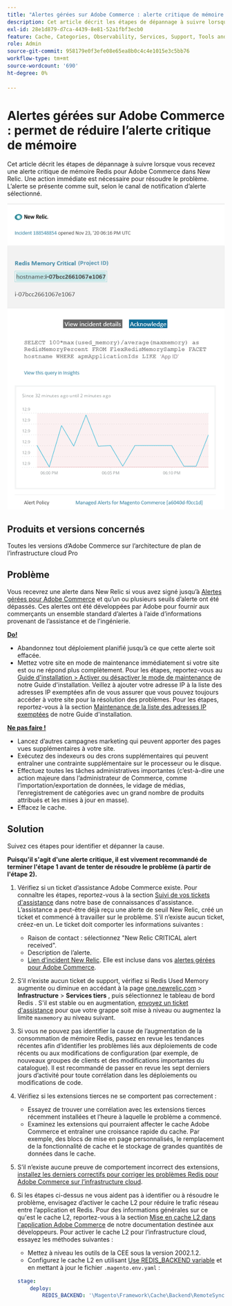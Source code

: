 ```yaml
---
title: "Alertes gérées sur Adobe Commerce : alerte critique de mémoire de révision"
description: Cet article décrit les étapes de dépannage à suivre lorsque vous recevez une alerte critique de mémoire Redis pour Adobe Commerce dans New Relic. Une action immédiate est nécessaire pour résoudre le problème. L’alerte se présente comme suit, selon le canal de notification d’alerte sélectionné.
exl-id: 28e1d879-d7ca-4439-8e81-52a1fbf3ecb0
feature: Cache, Categories, Observability, Services, Support, Tools and External Services, Variables
role: Admin
source-git-commit: 958179e0f3efe08e65ea8b0c4c4e1015e3c5bb76
workflow-type: tm+mt
source-wordcount: '690'
ht-degree: 0%

---
```


# Alertes gérées sur Adobe Commerce : permet de réduire l’alerte critique de mémoire

Cet article décrit les étapes de dépannage à suivre lorsque vous recevez une alerte critique de mémoire Redis pour Adobe Commerce dans New Relic. Une action immédiate est nécessaire pour résoudre le problème. L’alerte se présente comme suit, selon le canal de notification d’alerte sélectionné.

![new_relic_redis_memory_critical.png](assets/new_relic_redis_memory_critical.png)

## Produits et versions concernés

Toutes les versions d’Adobe Commerce sur l’architecture de plan de l’infrastructure cloud Pro

## Problème

Vous recevrez une alerte dans New Relic si vous avez signé jusqu’à [Alertes gérées pour Adobe Commerce](/help/support-tools/managed-alerts-for-adobe-commerce/managed-alerts-for-magento-commerce.md) et qu’un ou plusieurs seuils d’alerte ont été dépassés. Ces alertes ont été développées par Adobe pour fournir aux commerçants un ensemble standard d’alertes à l’aide d’informations provenant de l’assistance et de l’ingénierie.

**<u>Do!</u>**

* Abandonnez tout déploiement planifié jusqu’à ce que cette alerte soit effacée.
* Mettez votre site en mode de maintenance immédiatement si votre site est ou ne répond plus complètement. Pour les étapes, reportez-vous au [Guide d&#39;installation > Activer ou désactiver le mode de maintenance](/docs/commerce-operations/installation-guide/tutorials/maintenance-mode.html#enable-or-disable-maintenance-mode-1) de notre Guide d&#39;installation. Veillez à ajouter votre adresse IP à la liste des adresses IP exemptées afin de vous assurer que vous pouvez toujours accéder à votre site pour la résolution des problèmes. Pour les étapes, reportez-vous à la section [Maintenance de la liste des adresses IP exemptées](/docs/commerce-operations/installation-guide/tutorials/maintenance-mode.html#maintain-the-list-of-exempt-ip-addresses) de notre Guide d&#39;installation.

**<u>Ne pas faire !</u>**

* Lancez d’autres campagnes marketing qui peuvent apporter des pages vues supplémentaires à votre site.
* Exécutez des indexeurs ou des crons supplémentaires qui peuvent entraîner une contrainte supplémentaire sur le processeur ou le disque.
* Effectuez toutes les tâches administratives importantes (c’est-à-dire une action majeure dans l’administrateur de Commerce, comme l’importation/exportation de données, le vidage de médias, l’enregistrement de catégories avec un grand nombre de produits attribués et les mises à jour en masse).
* Effacez le cache.

## Solution

Suivez ces étapes pour identifier et dépanner la cause.

**Puisqu&#39;il s&#39;agit d&#39;une alerte critique, il est vivement recommandé de terminer l&#39;étape 1 avant de tenter de résoudre le problème (à partir de l&#39;étape 2).**

1. Vérifiez si un ticket d’assistance Adobe Commerce existe. Pour connaître les étapes, reportez-vous à la section [Suivi de vos tickets d&#39;assistance](/help/help-center-guide/help-center/magento-help-center-user-guide.md#track-tickets) dans notre base de connaissances d&#39;assistance. L’assistance a peut-être déjà reçu une alerte de seuil New Relic, créé un ticket et commencé à travailler sur le problème. S’il n’existe aucun ticket, créez-en un. Le ticket doit comporter les informations suivantes :

   * Raison de contact : sélectionnez &quot;New Relic CRITICAL alert received&quot;.
   * Description de l’alerte.
   * [Lien d’incident New Relic](https://docs.newrelic.com/docs/alerts-applied-intelligence/new-relic-alerts/alert-incidents/view-violation-event-details-incidents/). Elle est incluse dans vos [alertes gérées pour Adobe Commerce](/help/support-tools/managed-alerts-for-adobe-commerce/managed-alerts-for-magento-commerce.md).

1. S’il n’existe aucun ticket de support, vérifiez si Redis Used Memory augmente ou diminue en accédant à la page [one.newrelic.com](https://login.newrelic.com) > **Infrastructure** > **Services tiers** , puis sélectionnez le tableau de bord Redis . S&#39;il est stable ou en augmentation, [envoyez un ticket d&#39;assistance](/help/help-center-guide/help-center/magento-help-center-user-guide.md#submit-ticket) pour que votre grappe soit mise à niveau ou augmentez la limite `maxmemory` au niveau suivant.
1. Si vous ne pouvez pas identifier la cause de l’augmentation de la consommation de mémoire Redis, passez en revue les tendances récentes afin d’identifier les problèmes liés aux déploiements de code récents ou aux modifications de configuration (par exemple, de nouveaux groupes de clients et des modifications importantes du catalogue). Il est recommandé de passer en revue les sept derniers jours d’activité pour toute corrélation dans les déploiements ou modifications de code.
1. Vérifiez si les extensions tierces ne se comportent pas correctement :

   * Essayez de trouver une corrélation avec les extensions tierces récemment installées et l’heure à laquelle le problème a commencé.
   * Examinez les extensions qui pourraient affecter le cache Adobe Commerce et entraîner une croissance rapide du cache. Par exemple, des blocs de mise en page personnalisés, le remplacement de la fonctionnalité de cache et le stockage de grandes quantités de données dans le cache.

1. S’il n’existe aucune preuve de comportement incorrect des extensions, [installez les derniers correctifs pour corriger les problèmes Redis pour Adobe Commerce sur l’infrastructure cloud](/help/troubleshooting/miscellaneous/install-latest-patches-to-fix-magento-redis-issues.md).
1. Si les étapes ci-dessus ne vous aident pas à identifier ou à résoudre le problème, envisagez d’activer le cache L2 pour réduire le trafic réseau entre l’application et Redis. Pour des informations générales sur ce qu&#39;est le cache L2, reportez-vous à la section [Mise en cache L2 dans l&#39;application Adobe Commerce](/docs/commerce-operations/configuration-guide/cache/level-two-cache.html) de notre documentation destinée aux développeurs. Pour activer le cache L2 pour l’infrastructure cloud, essayez les méthodes suivantes :

   * Mettez à niveau les outils de la CEE sous la version 2002.1.2.
   * Configurez le cache L2 en utilisant [Use REDIS\_BACKEND variable](/docs/commerce-cloud-service/user-guide/configure/env/stage/variables-deploy.html#redis_backend) et en mettant à jour le fichier `.magento.env.yaml` :

   ```yaml
   stage:
       deploy:
           REDIS_BACKEND: '\Magento\Framework\Cache\Backend\RemoteSynchronizedCache'
   ```
